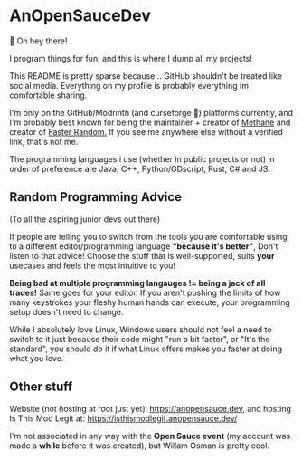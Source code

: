 # AnOpenSauceDev
👋 Oh hey there!

I program things for fun, and this is where I dump all my projects! <br>

This README is pretty sparse because... GitHub shouldn't be treated like social media. Everything on my profile is probably everything im comfortable sharing.

I'm only on the GitHub/Modrinth (and curseforge 🤢) platforms currently, and I'm probably best known for being the maintainer + creator of [Methane](https://modrinth.com/mod/methane) and creator of [Faster Random.](https://modrinth.com/mod/faster-random) If you see me anywhere else without a verified link, that's not me.

The programming languages i use (whether in public projects or not) in order of preference are Java, C++, Python/GDscript, Rust, C# and JS.

## Random Programming Advice
(To all the aspiring junior devs out there)

If people are telling you to switch from the tools you are comfortable using to a different editor/programming language **"because it's better"**, Don't listen to that advice! Choose the stuff that is well-supported, suits **your** usecases and feels the most intuitive to you!


**Being bad at multiple programming langauges != being a jack of all trades!** Same goes for your editor. If you aren't pushing the limits of how many keystrokes your fleshy human hands can execute, your programming setup doesn't need to change. 

While I absolutely love Linux, Windows users should not feel a need to switch to it just because their code might "run a bit faster", or "It's the standard", you should do it if what Linux offers makes you faster at doing what you love.


## Other stuff

Website (not hosting at root just yet): https://anopensauce.dev, and hosting Is This Mod Legit at: https://isthismodlegit.anopensauce.dev/

I'm not associated in any way with the **Open Sauce event** (my account was made a **while** before it was created), but Willam Osman is pretty cool.
